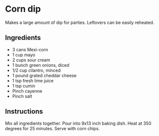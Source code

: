 # Corn dip

Makes a large amount of dip for parties. Leftovers can be easily reheated.

## Ingredients

* 3 cans Mexi-corn
* 1 cup mayo
* 2 cups sour cream
* 1 bunch green onions, diced
* 1/2 cup cilantro, minced
* 1 pound grated cheddar cheese
* 1 tsp fresh lime juice
* 1 tsp cumin
* Pinch cayenne
* Pinch salt

## Instructions

Mix all ingredients together. Pour into 9x13 inch baking dish. Heat at 350 degrees for 25 minutes. Serve with corn chips.